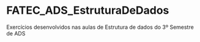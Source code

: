 # FATEC_ADS_EstruturaDeDados
Exercícios desenvolvidos nas aulas de Estrutura de dados do 3º Semestre de ADS
